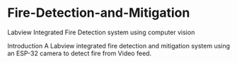 # Fire-Detection-and-Mitigation
Labview Integrated Fire Detection system using computer vision

Introduction
A Labview integrated fire detection and mitigation system using an ESP-32 camera to detect fire from Video feed.
